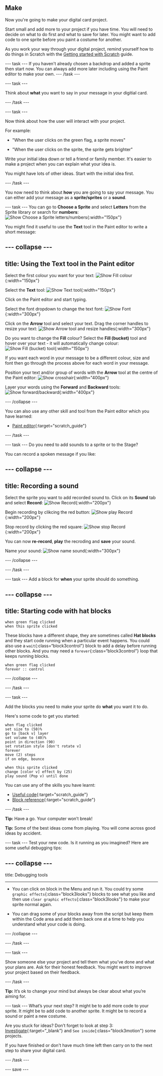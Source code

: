 ## Make
Now you're going to make your digital card project. 

Start small and add more to your project if you have time. You will need to decide on what to do first and what to save for later. You might want to add code to one sprite before you paint a costume for another. 

As you work your way through your digital project, remind yourself how to do things in Scratch with the [Getting started with Scratch](https://learning-admin.raspberrypi.org/en/projects/getting-started-scratch) guide. 

--- task ---
If you haven't already chosen a backdrop and added a sprite then start now. You can always add more later including using the Paint editor to make your own. 
--- /task ---

--- task ---

Think about **what** you want to say in your message in your digitial card.

--- /task ---

--- task ---

Now think about how the user will interact with your project.

For example:
+ "When the user clicks on the green flag, a sprite moves"

+ "When the user clicks on the sprite, the sprite gets brighter"

Write your initial idea down or tell a friend or family member. It's easier to make a project when you can explain what your idea is.

You might have lots of other ideas. Start with the initial idea first.

--- /task ---

You now need to think about **how** you are going to say your message. You can either add your message as a **sprite/sprites** or a **sound**.

--- task ---
You can go to **Choose a Sprite** and select **Letters** from the Sprite library or search for **numbers**:
![Show Choose a Sprite letters/numbers](images/from-me-letters-numbers.png){:width="150px"}

You might find it useful to use the **Text** tool in the Paint editor to write a short message: 

--- collapse ---
---
title: Using the Text tool in the Paint editor
---

Select the first colour you want for your text:
![Show Fill colour](images/from-me-fill-colour.png){:width="150px"}

Select the **Text** tool:
![Show Text tool](images/from-me-text-tool.png){:width="150px"}

Click on the Paint editor and start typing.

Select the font dropdown to change the text font:
![Show Font](images/from-me-text-font.png){:width="300px"}

Click on the **Arrow** tool and select your text. Drag the corner handles to resize your text:
![Show Arrow tool and resize handles](images/from-me-arrow-resize.png){:width="300px"}

Do you want to change the **Fill** colour? Select the **Fill (bucket)** tool and hover over your text - it will automatically change colour:
![Show Fill (bucket) tool](images/from-me-fill-bucket.png){:width="150px"}

If you want each word in your message to be a different colour, size and font then go through the process above for each word in your message.

Position your text and/or group of words with the **Arrow** tool at the centre of the Paint editor:
![Show crosshair](images/from-me-paint-editor-centre.png){:width="400px"}

Layer your words using the **Forward** and **Backward** tools:
![Show forward/backward](images/from-me-paint-editor-forward-backward.png){:width="400px"}

--- /collapse ---

You can also use any other skill and tool from the Paint editor which you have learned:

+ [Paint editor](https://learning-admin.raspberrypi.org/en/projects/getting-started-scratch/6){:target="scratch_guide"}

--- /task ---

--- task ---
Do you need to add sounds to a sprite or to the Stage?

You can record a spoken message if you like:

--- collapse ---
---
title: Recording a sound
---

Select the sprite you want to add recorded sound to. Click on its **Sound** tab and select **Record**:
![Show Record](images/from-me-record.png){:width="200px"}

Begin recording by clikcing the red button:
![Show play Record](images/from-me-start-sound.png){:width="200px"}

Stop record by clicking the red square:
![Show stop  Record](images/from-me-stop-sound.png){:width="200px"}

You can now **re-record**, **play** the recroding and **save** your sound.

Name your sound:
![Show name sound](images/from-me-name-sound.png){:width="300px"}

--- /collapse ---

--- /task ---

--- task ---
Add a block for **when** your sprite should do something.

--- collapse ---
---
title: Starting code with hat blocks
---

```blocks3
when green flag clicked
when this sprite clicked
```

These blocks have a different shape, they are sometimes called **Hat blocks** and they start code running when a particular event happens.
You could also use a `wait`{:class=“block3control”} block to add a delay before running other blocks.
And you may need a `forever`{:class=“block3control”} loop that keeps running blocks.

```blocks3
when green flag clicked
forever :: control
```
--- /collapse ---

--- /task ---

--- task ---

Add the blocks you need to make your sprite do **what** you want it to do.

Here's some code to get you started:

```blocks3
when flag clicked
set size to (50)%
go to [back v] layer
set volume to (40)%
point in direction (90)
set rotation style [don't rotate v]
forever
move (2) steps
if on edge, bounce

when this sprite clicked
change [color v] effect by (25)
play sound (Pop v) until done
```

You can use any of the skills you have learnt:

+ [Useful code](https://learning-admin.raspberrypi.org/en/projects/getting-started-scratch/4){:target="scratch_guide"}
+ [Block reference](https://learning-admin.raspberrypi.org/en/projects/getting-started-scratch/5){:target="scratch_guide"}

--- /task ---

**Tip:** Have a go. Your computer won’t break!

**Tip:** Some of the best ideas come from playing. You will come across good ideas by accident.

--- task ---
Test your new code. Is it running as you imagined? Here are some useful debugging tips:

--- collapse ---
---

title: Debugging tools

---

+ You can click on block in the Menu and run it. You could try some `graphic effects`{:class="block3looks"} blocks to see what you like and then use `clear graphic effects`{:class="block3looks"} to make your sprite normal again.

+ You can drag some of your blocks away from the script but keep them within the Code area and add them back one at a time to help you understand what your code is doing.

--- /collapse ---

--- /task ---

--- task ---

Show someone else your project and tell them what you’ve done and what your plans are. Ask for their honest feedback. You might want to improve your project based on their feedback.

--- /task ---

**Tip:** It’s ok to change your mind but always be clear about what you’re aiming for.

--- task ---
What’s your next step? It might be to add more code to your sprite. It might be to add code to another sprite. It might be to record a sound or paint a new costume. 

Are you stuck for ideas? Don’t forget to look at step 3: [Investigate](https://learning-admin.raspberrypi.org/en/projects/digital-card/2){:target=”_blank”} and `See inside`{:class="block3motion"} some projects.

If you have finished or don't have much time left then carry on to the next step to share your digital card.

--- /task ---

--- save ---
